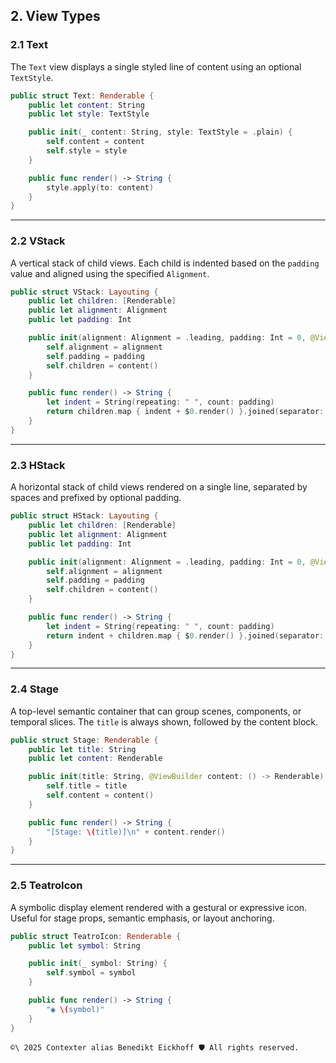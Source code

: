 ## 2. View Types

### 2.1 Text

The `Text` view displays a single styled line of content using an optional `TextStyle`.

```swift
public struct Text: Renderable {
    public let content: String
    public let style: TextStyle

    public init(_ content: String, style: TextStyle = .plain) {
        self.content = content
        self.style = style
    }

    public func render() -> String {
        style.apply(to: content)
    }
}
```

---

### 2.2 VStack

A vertical stack of child views. Each child is indented based on the `padding` value and aligned using the specified `Alignment`.

```swift
public struct VStack: Layouting {
    public let children: [Renderable]
    public let alignment: Alignment
    public let padding: Int

    public init(alignment: Alignment = .leading, padding: Int = 0, @ViewBuilder _ content: () -> [Renderable]) {
        self.alignment = alignment
        self.padding = padding
        self.children = content()
    }

    public func render() -> String {
        let indent = String(repeating: " ", count: padding)
        return children.map { indent + $0.render() }.joined(separator: "\n")
    }
}
```

---

### 2.3 HStack

A horizontal stack of child views rendered on a single line, separated by spaces and prefixed by optional padding.

```swift
public struct HStack: Layouting {
    public let children: [Renderable]
    public let alignment: Alignment
    public let padding: Int

    public init(alignment: Alignment = .leading, padding: Int = 0, @ViewBuilder _ content: () -> [Renderable]) {
        self.alignment = alignment
        self.padding = padding
        self.children = content()
    }

    public func render() -> String {
        let indent = String(repeating: " ", count: padding)
        return indent + children.map { $0.render() }.joined(separator: " ")
    }
}
```

---

### 2.4 Stage

A top-level semantic container that can group scenes, components, or temporal slices. The `title` is always shown, followed by the content block.

```swift
public struct Stage: Renderable {
    public let title: String
    public let content: Renderable

    public init(title: String, @ViewBuilder content: () -> Renderable) {
        self.title = title
        self.content = content()
    }

    public func render() -> String {
        "[Stage: \(title)]\n" + content.render()
    }
}
```

---

### 2.5 TeatroIcon

A symbolic display element rendered with a gestural or expressive icon. Useful for stage props, semantic emphasis, or layout anchoring.

```swift
public struct TeatroIcon: Renderable {
    public let symbol: String

    public init(_ symbol: String) {
        self.symbol = symbol
    }

    public func render() -> String {
        "◉ \(symbol)"
    }
}
```

```` text
©\ 2025 Contexter alias Benedikt Eickhoff 🛡️ All rights reserved.
````
